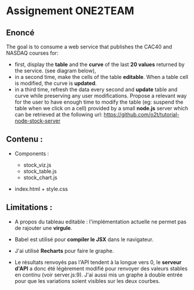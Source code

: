 # Assignement ONE2TEAM

## Enoncé

The goal is to consume a web service that publishes the CAC40 and NASDAQ courses for:
- first, display the __table__ and the __curve__ of the last __20 values__ returned by the service. (see diagram below),
- in a second time, make the cells of the table __editable__. When a table cell is modified, the curve is __updated__.
- in a third time, refresh the data every second and __update__ table and curve while preserving any user modifications.
Propose a relevant way for the user to have enough time to modify the table (eg: suspend the table when we click on a cell)
provided by a small __node.js__ server which can be retrieved at the following url: https://github.com/o2t/tutorial-node-stock-server


## Contenu :

- Components :
    * stock_viz.js
    * stock_table.js
    * stock_chart.js

- index.html + style.css


## Limitations :

- A propos du tableau editable : l'implémentation actuelle ne permet pas de rajouter une __virgule__.

- Babel est utilisé pour __compiler le JSX__ dans le navigateur.

- J'ai utilisé __Recharts__ pour faire le graphe.

- Le résultats renvoyés pas l'API tendent à la longue vers 0, le __serveur d'API__ a donc été légèrement modifié pour renvoyer des valeurs stables en continu (voir server.js:9). J'ai aussi mis un graphe à double entrée pour que les variations soient visibles sur les deux courbes.
